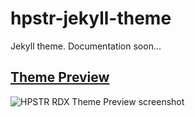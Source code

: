 hpstr-jekyll-theme
==================

Jekyll theme. Documentation soon...

## [Theme Preview](http://mmistakes.github.io/hpstr-jekyll-theme)

![HPSTR RDX Theme Preview screenshot](http://mmistakes.github.io/hpstr-jekyll-theme/images/hpstr-jekyll-theme-preview.jpg)
